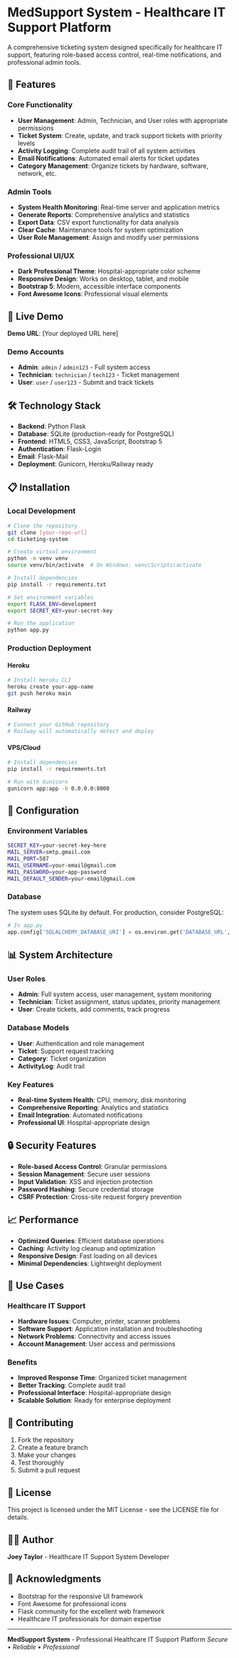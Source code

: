 # MedSupport System - Healthcare IT Support Platform

A comprehensive ticketing system designed specifically for healthcare IT support, featuring role-based access control, real-time notifications, and professional admin tools.

## 🏥 Features

### Core Functionality
- **User Management**: Admin, Technician, and User roles with appropriate permissions
- **Ticket System**: Create, update, and track support tickets with priority levels
- **Activity Logging**: Complete audit trail of all system activities
- **Email Notifications**: Automated email alerts for ticket updates
- **Category Management**: Organize tickets by hardware, software, network, etc.

### Admin Tools
- **System Health Monitoring**: Real-time server and application metrics
- **Generate Reports**: Comprehensive analytics and statistics
- **Export Data**: CSV export functionality for data analysis
- **Clear Cache**: Maintenance tools for system optimization
- **User Role Management**: Assign and modify user permissions

### Professional UI/UX
- **Dark Professional Theme**: Hospital-appropriate color scheme
- **Responsive Design**: Works on desktop, tablet, and mobile
- **Bootstrap 5**: Modern, accessible interface components
- **Font Awesome Icons**: Professional visual elements

## 🚀 Live Demo

**Demo URL**: [Your deployed URL here]

### Demo Accounts
- **Admin**: `admin` / `admin123` - Full system access
- **Technician**: `technician` / `tech123` - Ticket management
- **User**: `user` / `user123` - Submit and track tickets

## 🛠️ Technology Stack

- **Backend**: Python Flask
- **Database**: SQLite (production-ready for PostgreSQL)
- **Frontend**: HTML5, CSS3, JavaScript, Bootstrap 5
- **Authentication**: Flask-Login
- **Email**: Flask-Mail
- **Deployment**: Gunicorn, Heroku/Railway ready

## 📋 Installation

### Local Development
```bash
# Clone the repository
git clone [your-repo-url]
cd ticketing-system

# Create virtual environment
python -m venv venv
source venv/bin/activate  # On Windows: venv\Scripts\activate

# Install dependencies
pip install -r requirements.txt

# Set environment variables
export FLASK_ENV=development
export SECRET_KEY=your-secret-key

# Run the application
python app.py
```

### Production Deployment

#### Heroku
```bash
# Install Heroku CLI
heroku create your-app-name
git push heroku main
```

#### Railway
```bash
# Connect your GitHub repository
# Railway will automatically detect and deploy
```

#### VPS/Cloud
```bash
# Install dependencies
pip install -r requirements.txt

# Run with Gunicorn
gunicorn app:app -b 0.0.0.0:8000
```

## 🔧 Configuration

### Environment Variables
```bash
SECRET_KEY=your-secret-key-here
MAIL_SERVER=smtp.gmail.com
MAIL_PORT=587
MAIL_USERNAME=your-email@gmail.com
MAIL_PASSWORD=your-app-password
MAIL_DEFAULT_SENDER=your-email@gmail.com
```

### Database
The system uses SQLite by default. For production, consider PostgreSQL:
```python
# In app.py
app.config['SQLALCHEMY_DATABASE_URI'] = os.environ.get('DATABASE_URL', 'sqlite:///ticketing_system.db')
```

## 📊 System Architecture

### User Roles
- **Admin**: Full system access, user management, system monitoring
- **Technician**: Ticket assignment, status updates, priority management
- **User**: Create tickets, add comments, track progress

### Database Models
- **User**: Authentication and role management
- **Ticket**: Support request tracking
- **Category**: Ticket organization
- **ActivityLog**: Audit trail

### Key Features
- **Real-time System Health**: CPU, memory, disk monitoring
- **Comprehensive Reporting**: Analytics and statistics
- **Email Integration**: Automated notifications
- **Professional UI**: Hospital-appropriate design

## 🔒 Security Features

- **Role-based Access Control**: Granular permissions
- **Session Management**: Secure user sessions
- **Input Validation**: XSS and injection protection
- **Password Hashing**: Secure credential storage
- **CSRF Protection**: Cross-site request forgery prevention

## 📈 Performance

- **Optimized Queries**: Efficient database operations
- **Caching**: Activity log cleanup and optimization
- **Responsive Design**: Fast loading on all devices
- **Minimal Dependencies**: Lightweight deployment

## 🎯 Use Cases

### Healthcare IT Support
- **Hardware Issues**: Computer, printer, scanner problems
- **Software Support**: Application installation and troubleshooting
- **Network Problems**: Connectivity and access issues
- **Account Management**: User access and permissions

### Benefits
- **Improved Response Time**: Organized ticket management
- **Better Tracking**: Complete audit trail
- **Professional Interface**: Hospital-appropriate design
- **Scalable Solution**: Ready for enterprise deployment

## 🤝 Contributing

1. Fork the repository
2. Create a feature branch
3. Make your changes
4. Test thoroughly
5. Submit a pull request

## 📄 License

This project is licensed under the MIT License - see the LICENSE file for details.

## 👨‍💻 Author

**Joey Taylor** - Healthcare IT Support System Developer

## 🙏 Acknowledgments

- Bootstrap for the responsive UI framework
- Font Awesome for professional icons
- Flask community for the excellent web framework
- Healthcare IT professionals for domain expertise

---

**MedSupport System** - Professional Healthcare IT Support Platform
*Secure • Reliable • Professional*